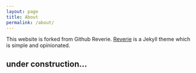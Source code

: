 ```yaml
---
layout: page
title: About
permalink: /about/
---
```


This website is forked from Github Reverie. [Reverie](https://github.com/amitmerchant1990/reverie) is a Jekyll theme which is simple and opinionated. 

## under construction...
